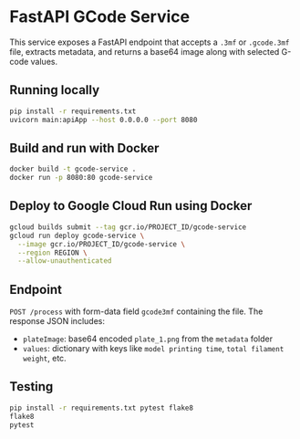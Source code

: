 # FastAPI GCode Service

This service exposes a FastAPI endpoint that accepts a `.3mf` or `.gcode.3mf` file, extracts metadata, and returns a base64 image along with selected G-code values.

## Running locally

```bash
pip install -r requirements.txt
uvicorn main:apiApp --host 0.0.0.0 --port 8080
```

## Build and run with Docker

```bash
docker build -t gcode-service .
docker run -p 8080:80 gcode-service
```

## Deploy to Google Cloud Run using Docker

```bash
gcloud builds submit --tag gcr.io/PROJECT_ID/gcode-service
gcloud run deploy gcode-service \
  --image gcr.io/PROJECT_ID/gcode-service \
  --region REGION \
  --allow-unauthenticated
```

## Endpoint

`POST /process` with form-data field `gcode3mf` containing the file. The response JSON includes:

- `plateImage`: base64 encoded `plate_1.png` from the `metadata` folder
- `values`: dictionary with keys like `model printing time`, `total filament weight`, etc.

## Testing

```bash
pip install -r requirements.txt pytest flake8
flake8
pytest
```
